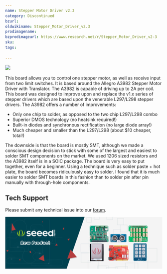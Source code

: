 ```yaml
---
name: Stepper Motor Driver v2.3‏‎
category: Discontinued
bzurl:
oldwikiname: Stepper_Motor_Driver_v2.3‏‎
prodimagename:
bzprodimageurl: https://www.research.net/r/Stepper_Motor_Driver_v2-3
sku:
tags:

---
```


![](https://files.seeedstudio.com/wiki/Stepper_Motor_Driver_v2.3/img/Steperdriver.jpg)

This board allows you to control one stepper motor, as well as receive input from two limit switches. It is based around the Allegro A3982 Stepper Motor Driver with Translator. The A3982 is capable of driving up to 2A per coil. This board was designed to improve upon and replace the v1.x series of stepper drivers which are based upon the venerable L297/L298 stepper drivers. The A3982 offers a number of improvements:

* Only one chip to solder, as opposed to the two chip L297/L298 combo
* Superior DMOS technology (no heatsink required!)
* Built-in diodes and synchronous rectification (no large diode array!)
* Much cheaper and smaller than the L297/L298 (about $10 cheaper, total!)

The downside is that the board is mostly SMT, although we made a conscious design decision to stick with some of the largest and easiest to solder SMT components on the market. We used 1206 sized resistors and the A3982 itself is in a SOIC package. The board is very easy to put together, even for a beginner. Using a technique such as solder paste + hot plate, the board becomes ridiculously easy to solder. I found that it is much easier to solder SMT boards in this fashion than to solder pin after pin manually with through-hole components.

## Tech Support
Please submit any technical issue into our [forum](http://forum.seeedstudio.com/). <br /><p style="text-align:center"><a href="https://www.seeedstudio.com/act-4.html?utm_source=wiki&utm_medium=wikibanner&utm_campaign=newproducts" target="_blank"><img src="https://github.com/SeeedDocument/Wiki_Banner/raw/master/new_product.jpg" /></a></p>
